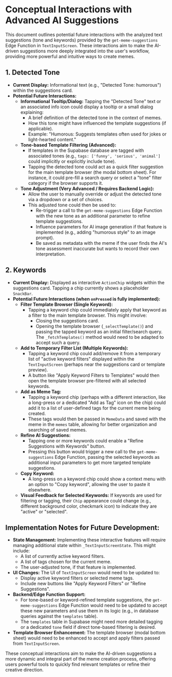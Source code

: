 # Conceptual Interactions with Advanced AI Suggestions

This document outlines potential future interactions with the analyzed text suggestions (tone and keywords) provided by the `get-meme-suggestions` Edge Function in `TextInputScreen`. These interactions aim to make the AI-driven suggestions more deeply integrated into the user's workflow, providing more powerful and intuitive ways to create memes.

## 1. Detected Tone

*   **Current Display:** Informational text (e.g., "Detected Tone: humorous") within the suggestions card.
*   **Potential Future Interactions:**
    *   **Informational Tooltip/Dialog:** Tapping the "Detected Tone" text or an associated info icon could display a tooltip or a small dialog explaining:
        *   A brief definition of the detected tone in the context of memes.
        *   How this tone might have influenced the template suggestions (if applicable).
        *   Example: "Humorous: Suggests templates often used for jokes or light-hearted content."
    *   **Tone-based Template Filtering (Advanced):**
        *   If templates in the Supabase database are tagged with associated tones (e.g., `tags: ['funny', 'serious', 'animal']` could implicitly or explicitly include tone).
        *   Tapping the detected tone could act as a quick filter suggestion for the main template browser (the modal bottom sheet). For instance, it could pre-fill a search query or select a "tone" filter category if the browser supports it.
    *   **Tone Adjustment (Very Advanced / Requires Backend Logic):**
        *   Allow the user to manually override or adjust the detected tone via a dropdown or a set of choices.
        *   This adjusted tone could then be used to:
            *   Re-trigger a call to the `get-meme-suggestions` Edge Function with the new tone as an additional parameter to refine template suggestions.
            *   Influence parameters for AI image generation if that feature is implemented (e.g., adding "humorous style" to an image prompt).
            *   Be saved as metadata with the meme if the user finds the AI's tone assessment inaccurate but wants to record their own interpretation.

## 2. Keywords

*   **Current Display:** Displayed as interactive `ActionChip` widgets within the suggestions card. Tapping a chip currently shows a placeholder `SnackBar`.
*   **Potential Future Interactions (when `onPressed` is fully implemented):**
    *   **Filter Template Browser (Single Keyword):**
        *   Tapping a keyword chip could immediately apply that keyword as a filter to the main template browser. This might involve:
            *   Closing the suggestions card.
            *   Opening the template browser (`_selectTemplate()`) and passing the tapped keyword as an initial filter/search query. The `_fetchTemplates()` method would need to be adapted to accept such a query.
    *   **Add to Temporary Filter List (Multiple Keywords):**
        *   Tapping a keyword chip could add/remove it from a temporary list of "active keyword filters" displayed within the `TextInputScreen` (perhaps near the suggestions card or template preview).
        *   A button like "Apply Keyword Filters to Templates" would then open the template browser pre-filtered with all selected keywords.
    *   **Add as Meme Tag:**
        *   Tapping a keyword chip (perhaps with a different interaction, like a long-press or a dedicated "Add as Tag" icon on the chip) could add it to a list of user-defined tags for the current meme being created.
        *   These tags would then be passed in `MemeData` and saved with the meme in the `memes` table, allowing for better organization and searching of saved memes.
    *   **Refine AI Suggestions:**
        *   Tapping one or more keywords could enable a "Refine Suggestions with Keywords" button.
        *   Pressing this button would trigger a new call to the `get-meme-suggestions` Edge Function, passing the selected keywords as additional input parameters to get more targeted template suggestions.
    *   **Copy Keyword:**
        *   A long-press on a keyword chip could show a context menu with an option to "Copy keyword", allowing the user to paste it elsewhere.
    *   **Visual Feedback for Selected Keywords:** If keywords are used for filtering or tagging, their `Chip` appearance could change (e.g., different background color, checkmark icon) to indicate they are "active" or "selected".

## Implementation Notes for Future Development:

*   **State Management:** Implementing these interactive features will require managing additional state within `_TextInputScreenState`. This might include:
    *   A list of currently active keyword filters.
    *   A list of tags chosen for the current meme.
    *   The user-adjusted tone, if that feature is implemented.
*   **UI Changes:** The UI of `TextInputScreen` would need to be updated to:
    *   Display active keyword filters or selected meme tags.
    *   Include new buttons like "Apply Keyword Filters" or "Refine Suggestions".
*   **Backend/Edge Function Support:**
    *   For tone-based or keyword-refined template suggestions, the `get-meme-suggestions` Edge Function would need to be updated to accept these new parameters and use them in its logic (e.g., in database queries against the `templates` table).
    *   The `templates` table in Supabase might need more detailed tagging or a dedicated `tone` field if direct tone-based filtering is desired.
*   **Template Browser Enhancement:** The template browser (modal bottom sheet) would need to be enhanced to accept and apply filters passed from `TextInputScreen`.

These conceptual interactions aim to make the AI-driven suggestions a more dynamic and integral part of the meme creation process, offering users powerful tools to quickly find relevant templates or refine their creative direction.
```
